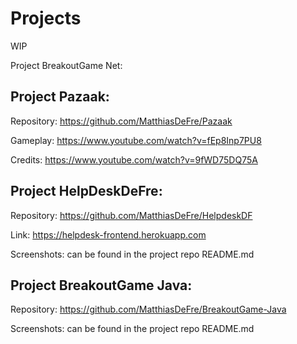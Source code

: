 # Projects
WIP

Project BreakoutGame Net:

## Project Pazaak:


Repository: https://github.com/MatthiasDeFre/Pazaak

Gameplay: https://www.youtube.com/watch?v=fEp8Inp7PU8

Credits: https://www.youtube.com/watch?v=9fWD75DQ75A


## Project HelpDeskDeFre:


Repository: https://github.com/MatthiasDeFre/HelpdeskDF

Link: https://helpdesk-frontend.herokuapp.com

Screenshots: can be found in the project repo README.md


## Project BreakoutGame Java:

Repository: https://github.com/MatthiasDeFre/BreakoutGame-Java

Screenshots: can be found in the project repo README.md
